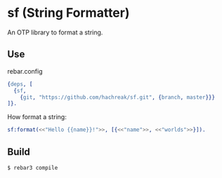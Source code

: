 sf (String Formatter)
=====================

An OTP library to format a string.

Use
---

rebar.config

```erlang
{deps, [
  {sf,
    {git, "https://github.com/hachreak/sf.git", {branch, master}}}
]}.
```

How format a string:

```erlang
sf:format(<<"Hello {{name}}!">>, [{<<"name">>, <<"worlds">>}]).
```


Build
-----

    $ rebar3 compile
